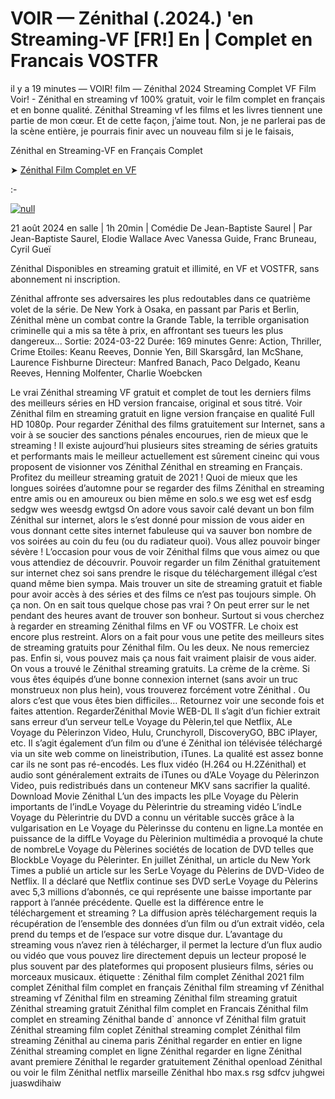 # VOIR — Zénithal (.2024.) 'en Streaming-VF [FR!] En | Complet en Francais VOSTFR

il y a 19 minutes — VOIR! film — Zénithal 2024 Streaming Complet VF Film Voir! - Zénithal en streaming vf 100% gratuit, voir le film complet en français et en bonne qualité. Zénithal Streaming vf les films et les livres tiennent une partie de mon cœur. Et de cette façon, j’aime tout. Non, je ne parlerai pas de la scène entière, je pourrais finir avec un nouveau film si je le faisais,

Zénithal en Streaming-VF en Français Complet

➤ [Zénithal Film Complet en VF](https://dmovie.fun/en/movie/1001057/znithalend.gith)

:-

[![null](https://static.wixstatic.com/media/855a25_043b5abeb4ae4d35ac003198e7fe56ed~mv2.gif)](https://dmovie.fun/en/movie/1001057/znithalend.gith)

21 août 2024 en salle | 1h 20min | Comédie
De Jean-Baptiste Saurel | Par Jean-Baptiste Saurel, Elodie Wallace
Avec Vanessa Guide, Franc Bruneau, Cyril Gueï

Zénithal Disponibles en streaming gratuit et illimité, en VF et VOSTFR, sans abonnement ni inscription.

Zénithal affronte ses adversaires les plus redoutables dans ce quatrième volet de la série. De New York à Osaka, en passant par Paris et Berlin, Zénithal mène un combat contre la Grande Table, la terrible organisation criminelle qui a mis sa tête à prix, en affrontant ses tueurs les plus dangereux... Sortie: 2024-03-22 Durée: 169 minutes Genre: Action, Thriller, Crime Etoiles: Keanu Reeves, Donnie Yen, Bill Skarsgård, Ian McShane, Laurence Fishburne Directeur: Manfred Banach, Paco Delgado, Keanu Reeves, Henning Molfenter, Charlie Woebcken

Le vrai Zénithal streaming VF gratuit et complet de tout les derniers films des meilleurs séries en HD version francaise, original et sous titré. Voir Zénithal film en streaming gratuit en ligne version française en qualité Full HD 1080p. Pour regarder Zénithal des films gratuitement sur Internet, sans a voir à se soucier des sanctions pénales encourues, rien de mieux que le streaming ! Il existe aujourd’hui plusieurs sites streaming de séries gratuits et performants mais le meilleur actuellement est sûrement cineinc qui vous proposent de visionner vos Zénithal Zénithal en streaming en Français. Profitez du meilleur streaming gratuit de 2021 ! Quoi de mieux que les longues soirées d’automne pour se regarder des films Zénithal en streaming entre amis ou en amoureux ou bien même en solo.s we esg wet esf esdg sedgw wes weesdg ewtgsd On adore vous savoir calé devant un bon film Zénithal sur internet, alors le s’est donné pour mission de vous aider en vous donnant cette sites internet fabuleuse qui va sauver bon nombre de vos soirées au coin du feu (ou du radiateur quoi). Vous allez pouvoir binger sévère ! L’occasion pour vous de voir Zénithal films que vous aimez ou que vous attendiez de découvrir. Pouvoir regarder un film Zénithal gratuitement sur internet chez soi sans prendre le risque du téléchargement illégal c’est quand même bien sympa. Mais trouver un site de streaming gratuit et fiable pour avoir accès à des séries et des films ce n’est pas toujours simple. Oh ça non. On en sait tous quelque chose pas vrai ? On peut errer sur le net pendant des heures avant de trouver son bonheur. Surtout si vous cherchez à regarder en streaming Zénithal films en VF ou VOSTFR. Le choix est encore plus restreint. Alors on a fait pour vous une petite des meilleurs sites de streaming gratuits pour Zénithal film. Ou les deux. Ne nous remerciez pas. Enfin si, vous pouvez mais ça nous fait vraiment plaisir de vous aider. On vous a trouvé le Zénithal streaming gratuits. La crème de la crème. Si vous êtes équipés d’une bonne connexion internet (sans avoir un truc monstrueux non plus hein), vous trouverez forcément votre Zénithal . Ou alors c’est que vous êtes bien difficiles… Retournez voir une seconde fois et faites attention. RegarderZénithal Movie WEB-DL Il s’agit d’un fichier extrait sans erreur d’un serveur telLe Voyage du Pèlerin,tel que Netflix, ALe Voyage du Pèlerinzon Video, Hulu, Crunchyroll, DiscoveryGO, BBC iPlayer, etc. Il s’agit également d’un film ou d’une é Zénithal ion télévisée téléchargé via un site web comme on lineistribution, iTunes. La qualité est assez bonne car ils ne sont pas ré-encodés. Les flux vidéo (H.264 ou H.2Zénithal) et audio sont généralement extraits de iTunes ou d’ALe Voyage du Pèlerinzon Video, puis redistribués dans un conteneur MKV sans sacrifier la qualité. Download Movie Zénithal L’un des impacts les plLe Voyage du Pèlerin importants de l’indLe Voyage du Pèlerintrie du streaming vidéo L’indLe Voyage du Pèlerintrie du DVD a connu un véritable succès grâce à la vulgarisation en Le Voyage du Pèlerinsse du contenu en ligne.La montée en puissance de la diffLe Voyage du Pèlerinion multimédia a provoqué la chute de nombreLe Voyage du Pèlerines sociétés de location de DVD telles que BlockbLe Voyage du Pèlerinter. En juillet Zénithal, un article du New York Times a publié un article sur les SerLe Voyage du Pèlerins de DVD-Video de Netflix. Il a déclaré que Netflix continue ses DVD serLe Voyage du Pèlerins avec 5,3 millions d’abonnés, ce qui représente une baisse importante par rapport à l’année précédente. Quelle est la différence entre le téléchargement et streaming ? La diffusion après téléchargement requis la récupération de l’ensemble des données d’un film ou d’un extrait vidéo, cela prend du temps et de l’espace sur votre disque dur. L’avantage du streaming vous n’avez rien à télécharger, il permet la lecture d’un flux audio ou vidéo que vous pouvez lire directement depuis un lecteur proposé le plus souvent par des plateformes qui proposent plusieurs films, séries ou morceaux musicaux. étiquette : Zénithal film complet Zénithal 2021 film complet Zénithal film complet en français Zénithal film streaming vf Zénithal streaming vf Zénithal film en streaming Zénithal film streaming gratuit Zénithal streaming gratuit Zénithal film complet en Francais Zénithal film complet en streaming Zénithal bande d\` annonce vf Zénithal film gratuit Zénithal streaming film coplet Zénithal streaming complet Zénithal film streaming Zénithal au cinema paris Zénithal regarder en entier en ligne Zénithal streaming complet en ligne Zénithal regarder en ligne Zénithal avant premiere Zénithal le regarder gratuitement Zénithal openload Zénithal ou voir le film Zénithal netflix marseille Zénithal hbo max.s rsg sdfcv juhgwei juaswdihaiw
